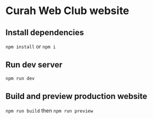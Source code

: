 # Curah Web Club website

## Install dependencies

`npm install` or `npm i`

## Run dev server

`npm run dev`

## Build and preview production website

`npm run build` then `npm run preview`

